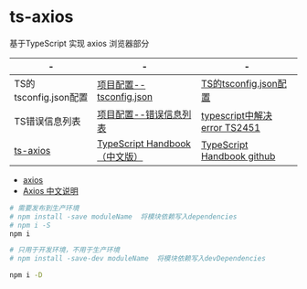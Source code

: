 # ts-axios
基于TypeScript 实现 axios 浏览器部分

-|-|-|
---|---|---
TS的tsconfig.json配置 | [项目配置--tsconfig.json](https://www.tslang.cn/docs/handbook/tsconfig-json.html) | [TS的tsconfig.json配置](https://www.jianshu.com/p/6d2783f1ab51)
TS错误信息列表 | [项目配置--错误信息列表](https://www.tslang.cn/docs/handbook/error.html) | [typescript中解决 error TS2451](https://www.jianshu.com/p/78268bd9af0a)
[ts-axios](https://github.com/XueMary/ts-axios)|[TypeScript Handbook（中文版）](https://legacy.gitbook.com/book/zhongsp/typescript-handbook/details)|[TypeScript Handbook github](https://github.com/zhongsp/TypeScript)


- [axios](https://www.npmjs.com/package/axios)
- [Axios 中文说明](https://www.kancloud.cn/yunye/axios/234845)

```bash
# 需要发布到生产环境
# npm install -save moduleName  将模块依赖写入dependencies
# npm i -S
npm i

# 只用于开发环境，不用于生产环境
# npm install -save-dev moduleName  将模块依赖写入devDependencies

npm i -D
```
